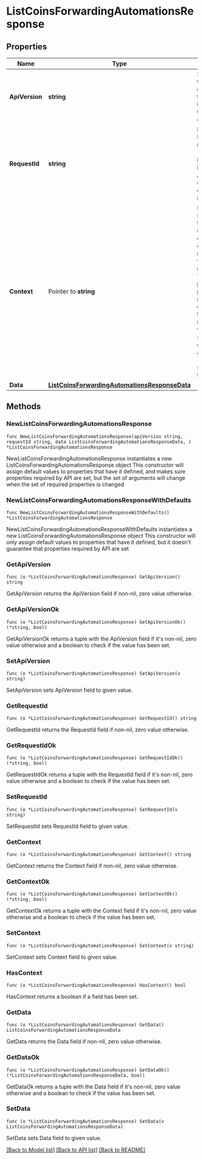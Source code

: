 # ListCoinsForwardingAutomationsResponse

## Properties

Name | Type | Description | Notes
------------ | ------------- | ------------- | -------------
**ApiVersion** | **string** | Specifies the version of the API that incorporates this endpoint. | 
**RequestId** | **string** | Defines the ID of the request. The &#x60;requestId&#x60; is generated by Crypto APIs and it&#39;s unique for every request. | 
**Context** | Pointer to **string** | In batch situations the user can use the context to correlate responses with requests. This property is present regardless of whether the response was successful or returned as an error. &#x60;context&#x60; is specified by the user. | [optional] 
**Data** | [**ListCoinsForwardingAutomationsResponseData**](ListCoinsForwardingAutomationsResponseData.md) |  | 

## Methods

### NewListCoinsForwardingAutomationsResponse

`func NewListCoinsForwardingAutomationsResponse(apiVersion string, requestId string, data ListCoinsForwardingAutomationsResponseData, ) *ListCoinsForwardingAutomationsResponse`

NewListCoinsForwardingAutomationsResponse instantiates a new ListCoinsForwardingAutomationsResponse object
This constructor will assign default values to properties that have it defined,
and makes sure properties required by API are set, but the set of arguments
will change when the set of required properties is changed

### NewListCoinsForwardingAutomationsResponseWithDefaults

`func NewListCoinsForwardingAutomationsResponseWithDefaults() *ListCoinsForwardingAutomationsResponse`

NewListCoinsForwardingAutomationsResponseWithDefaults instantiates a new ListCoinsForwardingAutomationsResponse object
This constructor will only assign default values to properties that have it defined,
but it doesn't guarantee that properties required by API are set

### GetApiVersion

`func (o *ListCoinsForwardingAutomationsResponse) GetApiVersion() string`

GetApiVersion returns the ApiVersion field if non-nil, zero value otherwise.

### GetApiVersionOk

`func (o *ListCoinsForwardingAutomationsResponse) GetApiVersionOk() (*string, bool)`

GetApiVersionOk returns a tuple with the ApiVersion field if it's non-nil, zero value otherwise
and a boolean to check if the value has been set.

### SetApiVersion

`func (o *ListCoinsForwardingAutomationsResponse) SetApiVersion(v string)`

SetApiVersion sets ApiVersion field to given value.


### GetRequestId

`func (o *ListCoinsForwardingAutomationsResponse) GetRequestId() string`

GetRequestId returns the RequestId field if non-nil, zero value otherwise.

### GetRequestIdOk

`func (o *ListCoinsForwardingAutomationsResponse) GetRequestIdOk() (*string, bool)`

GetRequestIdOk returns a tuple with the RequestId field if it's non-nil, zero value otherwise
and a boolean to check if the value has been set.

### SetRequestId

`func (o *ListCoinsForwardingAutomationsResponse) SetRequestId(v string)`

SetRequestId sets RequestId field to given value.


### GetContext

`func (o *ListCoinsForwardingAutomationsResponse) GetContext() string`

GetContext returns the Context field if non-nil, zero value otherwise.

### GetContextOk

`func (o *ListCoinsForwardingAutomationsResponse) GetContextOk() (*string, bool)`

GetContextOk returns a tuple with the Context field if it's non-nil, zero value otherwise
and a boolean to check if the value has been set.

### SetContext

`func (o *ListCoinsForwardingAutomationsResponse) SetContext(v string)`

SetContext sets Context field to given value.

### HasContext

`func (o *ListCoinsForwardingAutomationsResponse) HasContext() bool`

HasContext returns a boolean if a field has been set.

### GetData

`func (o *ListCoinsForwardingAutomationsResponse) GetData() ListCoinsForwardingAutomationsResponseData`

GetData returns the Data field if non-nil, zero value otherwise.

### GetDataOk

`func (o *ListCoinsForwardingAutomationsResponse) GetDataOk() (*ListCoinsForwardingAutomationsResponseData, bool)`

GetDataOk returns a tuple with the Data field if it's non-nil, zero value otherwise
and a boolean to check if the value has been set.

### SetData

`func (o *ListCoinsForwardingAutomationsResponse) SetData(v ListCoinsForwardingAutomationsResponseData)`

SetData sets Data field to given value.



[[Back to Model list]](../README.md#documentation-for-models) [[Back to API list]](../README.md#documentation-for-api-endpoints) [[Back to README]](../README.md)


